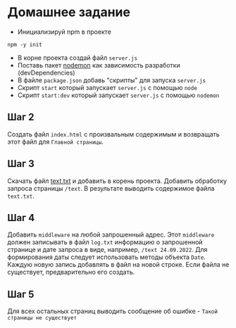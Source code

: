 # Домашнее задание

- Инициализируй npm в проекте
```shell
npm -y init
```

- В корне проекта создай файл `server.js`
- Поставь пакет [nodemon](https://www.npmjs.com/package/nodemon) как зависимость разработки (devDependencies)
- В файле `package.json` добавь "скрипты" для запуска `server.js`
- Скрипт `start` который запускает `server.js` с помощью `node`
- Скрипт `start:dev` который запускает `server.js` с помощью `nodemon`

## Шаг 2

Создать файл `index.html` с произвальным содержимым и возвращать этот файл для `Главной страницы`.

## Шаг 3

Скачать файл [text.txt](./text.txt) и добавить в корень проекта.
Добавить обработку запроса страницы `/text`. В результате выводить содержимое файла `text.txt`.

## Шаг 4

Добавить `middleware` на любой запрошенный адрес. Этот `middleware` должен записывать в файл `log.txt` информацию о запрошенной странице и дате запроса в виде, например, `/text 24.09.2022`. Для формирования даты следует использовать методы объекта `Date`. Каждую новую запись добавлять в файл на новой строке. Если файла не существует, предварительно его создать.

## Шаг 5

Для всех остальных страниц выводить сообщение об ошибке - `Такой страницы не существует`
